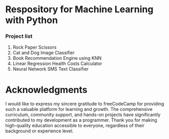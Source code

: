 # Respository for Machine Learning with Python  
### Project list
1. Rock Paper Scissors
2. Cat and Dog Image Classifier  
3. Book Recommendation Engine using KNN  
4. Linear Regression Health Costs Calculator  
5. Neural Network SMS Text Classifier  
# Acknowledgments
I would like to express my sincere gratitude to freeCodeCamp for providing such a valuable platform for learning and growth. The comprehensive curriculum, community support, and hands-on projects have significantly contributed to my development as a programmer. Thank you for making high-quality education accessible to everyone, regardless of their background or experience level.

